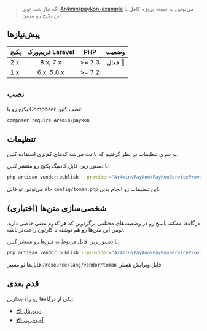 > اگه نیاز شد، توی  [Ar4min/paykon-example](https://github.com/Ar4min/paykon-example) می‌تونین یه نمونه پروژه کامل با این پکیج رو ببینین.

## پیش‌نیازها

| پکیج | فریم‌ورک Laravel | PHP  | وضعیت |
| ------------- |:-------------:|:-----:| ---:|
| &lrm;2.x      | &lrm;8.x, &lrm;7.x | &lrm;>= 7.3 | فعال 🚀 |
| &lrm;1.x      | &lrm;6.x, &lrm;5.8.x       |   &lrm;>= 7.2 |  |

## نصب

پکیج رو با Composer نصب کنین:
```bash
composer require Ar4min/paykon
```

## تنظیمات
یه سری تنظیمات در نظر گرفتیم که باعث می‌شه کدهای کم‌تری استفاده کنین.

با دستور زیر، فایل کانفیگ پکیج رو منتشر کنین:
```bash
php artisan vendor:publish --provider="Ar4min\PayKon\PayKonServiceProvider" --tag=config
```

حالا می‌تونین تو فایل `config/toman.php` این تنظیمات رو انجام بدین.

## شخصی‌سازی متن‌ها (اختیاری)
درگاه‌ها ممکنه پاسخ رو در وضعیت‌های مختلفی برگردونن که هر کدوم معنی خاصی داره. تومن این متن‌ها رو هم نوشته تا کارتون راحت‌تر باشه.

با دستور زیر، فایل مربوط به متن‌ها رو منتشر کنین:
```bash
php artisan vendor:publish --provider="Ar4min\PayKon\PayKonServiceProvider" --tag=lang
```

فایل‌ها تو مسیر &lrm;`/resource/lang/vendor/toman` قابل ویرایش هستن.


## قدم بعدی
یکی از درگاه‌ها رو راه بندازین:
 * [💳 زرین‌پال](fa/gateways/zarinpal.md)
 * [💳 آی‌دی پِی](fa/gateways/idpay.md)


